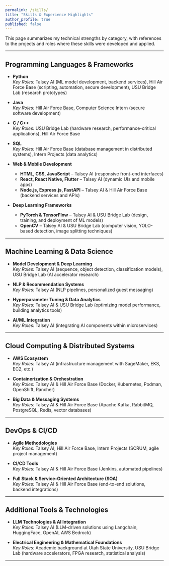 ```yaml
---
permalink: /skills/
title: "Skills & Experience Highlights"
author_profile: true
published: false
---
```


This page summarizes my technical strengths by category, with references to the projects and roles where these skills were developed and applied.

---

## Programming Languages & Frameworks

- **Python**  
  *Key Roles:* Talsey AI (ML model development, backend services), Hill Air Force Base (scripting, automation, secure development), USU Bridge Lab (research prototypes)

- **Java**  
  *Key Roles:* Hill Air Force Base, Computer Science Intern (secure software development)

- **C / C++**  
  *Key Roles:* USU Bridge Lab (hardware research, performance-critical applications), Hill Air Force Base

- **SQL**  
  *Key Roles:* Hill Air Force Base (database management in distributed systems), Intern Projects (data analytics)

- **Web & Mobile Development**  
  - **HTML, CSS, JavaScript** – Talsey AI (responsive front-end interfaces)  
  - **React, React Native, Flutter** – Talsey AI (dynamic UIs and mobile apps)  
  - **Node.js, Express.js, FastAPI** – Talsey AI & Hill Air Force Base (backend services and APIs)

- **Deep Learning Frameworks**  
  - **PyTorch & TensorFlow** – Talsey AI & USU Bridge Lab (design, training, and deployment of ML models)  
  - **OpenCV** – Talsey AI & USU Bridge Lab (computer vision, YOLO-based detection, image splitting techniques)

---

## Machine Learning & Data Science

- **Model Development & Deep Learning**  
  *Key Roles:* Talsey AI (sequence, object detection, classification models), USU Bridge Lab (AI accelerator research)

- **NLP & Recommendation Systems**  
  *Key Roles:* Talsey AI (NLP pipelines, personalized guest messaging)

- **Hyperparameter Tuning & Data Analytics**  
  *Key Roles:* Talsey AI & USU Bridge Lab (optimizing model performance, building analytics tools)

- **AI/ML Integration**  
  *Key Roles:* Talsey AI (integrating AI components within microservices)

---

## Cloud Computing & Distributed Systems

- **AWS Ecosystem**  
  *Key Roles:* Talsey AI (infrastructure management with SageMaker, EKS, EC2, etc.)

- **Containerization & Orchestration**  
  *Key Roles:* Talsey AI & Hill Air Force Base (Docker, Kubernetes, Podman, OpenShift, Rancher)

- **Big Data & Messaging Systems**  
  *Key Roles:* Talsey AI & Hill Air Force Base (Apache Kafka, RabbitMQ, PostgreSQL, Redis, vector databases)

---

## DevOps & CI/CD

- **Agile Methodologies**  
  *Key Roles:* Talsey AI, Hill Air Force Base, Intern Projects (SCRUM, agile project management)

- **CI/CD Tools**  
  *Key Roles:* Talsey AI & Hill Air Force Base (Jenkins, automated pipelines)

- **Full Stack & Service-Oriented Architecture (SOA)**  
  *Key Roles:* Talsey AI & Hill Air Force Base (end-to-end solutions, backend integrations)

---

## Additional Tools & Technologies

- **LLM Technologies & AI Integration**  
  *Key Roles:* Talsey AI (LLM-driven solutions using Langchain, HuggingFace, OpenAI, AWS Bedrock)

- **Electrical Engineering & Mathematical Foundations**  
  *Key Roles:* Academic background at Utah State University, USU Bridge Lab (hardware accelerators, FPGA research, statistical analysis)

---

